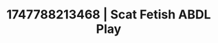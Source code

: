 ---
categories:
- Erotic audiobooks
- Ethical porn
- Hentai
- Slow strip tease
- Hawk Tuah
image: /assets/images/1747788213468.jpg
layout: post
seo:
  description: Featured content with premium Scat Fetish, ABDL Play. HD images available.
  keywords: Scat Fetish, ABDL Play
  og_image: /assets/images/1747788213468.jpg
  schema_type: VisualArtwork
tags:
- ABDL Play
- Scat Fetish
- '#1747788213468'
title: 1747788213468 | Scat Fetish ABDL Play
---